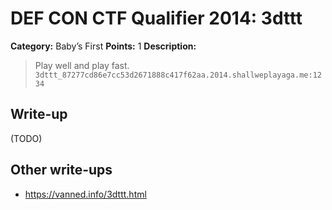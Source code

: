 # DEF CON CTF Qualifier 2014: 3dttt

**Category:** Baby’s First
**Points:** 1
**Description:**

> Play well and play fast.
> `3dttt_87277cd86e7cc53d2671888c417f62aa.2014.shallweplayaga.me:1234`

## Write-up

(TODO)

## Other write-ups

* https://vanned.info/3dttt.html
